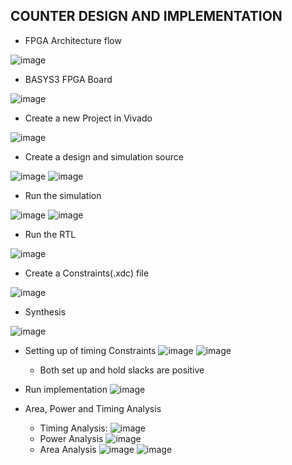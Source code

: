 ## COUNTER DESIGN AND IMPLEMENTATION
- FPGA Architecture flow

![image](https://user-images.githubusercontent.com/92938137/171319753-8f4da3e3-4991-4233-b3c3-384b509b52b4.png)

- BASYS3 FPGA Board

![image](https://user-images.githubusercontent.com/92938137/171319805-7145a8bc-2c97-4b63-ac41-13ce0c65fbff.png)

- Create a new Project in Vivado

![image](https://user-images.githubusercontent.com/92938137/171317425-1e16f567-791d-4fa9-ac81-106c8ee18110.png)
- Create a design and simulation source

![image](https://user-images.githubusercontent.com/92938137/171317525-b9a83bd3-d1d8-4e57-9dc2-a82538231e43.png)
![image](https://user-images.githubusercontent.com/92938137/171317535-a2b20c18-e8d8-405f-8dae-7f94e5e209b4.png)
- Run the simulation

![image](https://user-images.githubusercontent.com/92938137/171317562-9eba74f4-befb-4924-a648-9ae677d75af8.png)
![image](https://user-images.githubusercontent.com/92938137/171317572-3d9e239d-be1e-4de8-b757-6ba71c80eadd.png)
- Run the RTL

![image](https://user-images.githubusercontent.com/92938137/171318209-1b013da8-0721-450a-8e89-40f7ce9834fe.png)
- Create a Constraints(.xdc) file

![image](https://user-images.githubusercontent.com/92938137/171318143-82cd77dd-c126-43f7-8db8-6778245b34da.png)
- Synthesis

![image](https://user-images.githubusercontent.com/92938137/171319867-0234b1dc-1f63-4274-adbe-205d067c58cd.png)
- Setting up of timing Constraints
![image](https://user-images.githubusercontent.com/92938137/171322862-0e1e5cc8-ad04-41d5-af77-3f2491b2e844.png)
![image](https://user-images.githubusercontent.com/92938137/171320374-5f044668-e026-4ac0-93b9-167fdede9920.png)   
  - Both set up and hold slacks are positive
- Run implementation
![image](https://user-images.githubusercontent.com/92938137/171320745-84a1d2b2-50a5-4500-bb5c-a1488e29b3d7.png)

- Area, Power and Timing Analysis
     - Timing Analysis:
![image](https://user-images.githubusercontent.com/92938137/171322431-cf74a945-9b79-42ab-a479-23e23e47db6a.png)
     - Power Analysis
![image](https://user-images.githubusercontent.com/92938137/171322347-44755eea-514a-43a7-9cf6-9a5437002cb3.png)
     - Area Analysis
![image](https://user-images.githubusercontent.com/92938137/171322626-4b47acca-7509-49f9-86db-f56d9c816beb.png)
![image](https://user-images.githubusercontent.com/92938137/171322651-a4436351-9808-49f4-8d08-8d861c4ce098.png)

